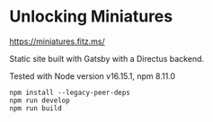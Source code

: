 # Unlocking Miniatures

https://miniatures.fitz.ms/

Static site built with Gatsby with a Directus backend.

Tested with Node version v16.15.1, npm 8.11.0

```
npm install --legacy-peer-deps
npm run develop
npm run build
```
